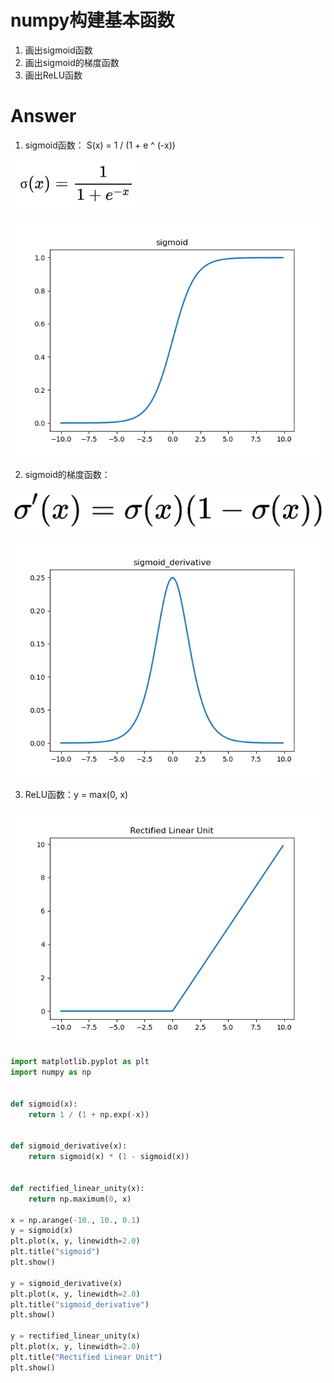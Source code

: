 # numpy构建基本函数

1. 画出sigmoid函数
2. 画出sigmoid的梯度函数
3. 画出ReLU函数

# Answer
1. sigmoid函数： S(x) = 1 / (1 + e ^ (-x))

![alt 属性文本](sigmoid_function.png "sigmoid_function()")

![alt 属性文本](sigmoid.png "sigmoid()")

2. sigmoid的梯度函数：

![alt 属性文本](sigmoid_derivative_function.jpg "sigmoid_derivative_function()")

![alt 属性文本](sigmoid_derivative.png "sigmoid_derivative()")

3. ReLU函数：y = max(0, x)

![alt 属性文本](ReLU.png "rectified_linear_unity()")



```python
import matplotlib.pyplot as plt
import numpy as np


def sigmoid(x):
    return 1 / (1 + np.exp(-x))


def sigmoid_derivative(x):
    return sigmoid(x) * (1 - sigmoid(x))


def rectified_linear_unity(x):
    return np.maximum(0, x)

x = np.arange(-10., 10., 0.1)
y = sigmoid(x)
plt.plot(x, y, linewidth=2.0)
plt.title("sigmoid")
plt.show()

y = sigmoid_derivative(x)
plt.plot(x, y, linewidth=2.0)
plt.title("sigmoid_derivative")
plt.show()

y = rectified_linear_unity(x)
plt.plot(x, y, linewidth=2.0)
plt.title("Rectified Linear Unit")
plt.show()


```

